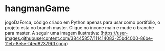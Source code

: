 # hangmanGame
jogoDaForca, código criado em Python apenas para usar como portifólio, o projeto esta no branch master. Clique no incone main e mude o branche para master. A seguir uma imagem ilustrativa: (https://user-images.githubusercontent.com/38445857/111414083-25bd4000-86be-11eb-8e5e-f4ed82379b17.png)
